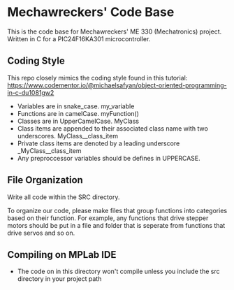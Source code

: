 # Mechawreckers' Code Base

This is the code base for Mechawreckers' ME 330 (Mechatronics) project. Written in C for a PIC24F16KA301 microcontroller.


## Coding Style
This repo closely mimics the coding style found in this tutorial: https://www.codementor.io/@michaelsafyan/object-oriented-programming-in-c-du1081gw2
- Variables are in snake_case. my_variable
- Functions are in camelCase. myFunction()
- Classes are in UpperCamelCase. MyClass
- Class items are appended to their associated class name with two underscores. MyClass__class_item
- Private class items are denoted by a leading underscore _MyClass__class_item
- Any preproccessor variables  should be defines in UPPERCASE.

## File Organization

Write all code within the SRC directory.

To organize our code, please make files that group functions into categories based on their function. For example, any functions that drive stepper motors should be put in a file and folder that is seperate from functions that drive servos and so on. 

## Compiling on MPLab IDE

- The code on in this directory won't compile unless you include the src directory in your project path